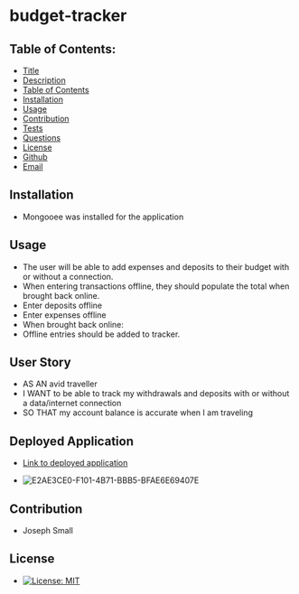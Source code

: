 # budget-tracker
## Table of Contents:
* [Title](#Budget-Tracker)
* [Description](#Description)
* [Table of Contents](#TableofContents)
* [Installation](#Installation)
* [Usage](#Usage)
* [Contribution](#Contribution)
* [Tests](#Tests)
* [Questions](#Questions)
* [License](#License)
* [Github](#Github)
* [Email](#Email)

## Installation 
- Mongooee was installed for the application


## Usage
 - The user will be able to add expenses and deposits to their budget with or without a connection. 
 - When entering transactions offline, they should populate the total when brought back online.
 -  Enter deposits offline
- Enter expenses offline
- When brought back online:
- Offline entries should be added to tracker.


## User Story
- AS AN avid traveller
- I WANT to be able to track my withdrawals and deposits with or without a data/internet connection
- SO THAT my account balance is accurate when I am traveling



## Deployed Application
- [Link to deployed application](https://glacial-ravine-95025.herokuapp.com/)
<!-- - ![D80CAD22-90E9-4FFB-821F-5C4538424287_1_201_a](https://user-images.githubusercontent.com/63420051/121931587-d06eea00-cd11-11eb-83bb-0a648c6864ec.jpeg) -->
- ![E2AE3CE0-F101-4B71-BBB5-BFAE6E69407E](https://user-images.githubusercontent.com/63420051/126358739-12336f20-0230-4d6e-9f78-8dc80151b239.png)



## Contribution 
  - Joseph Small
 
## License 
  - [![License: MIT](https://img.shields.io/badge/License-MIT-yellow.svg)](https://opensource.org/licenses/MIT)
